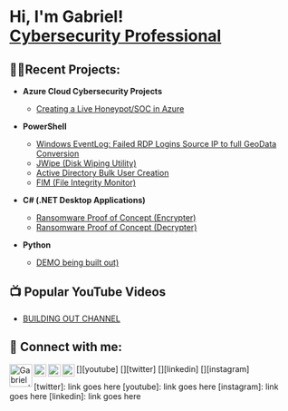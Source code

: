<h1>Hi, I'm Gabriel! <br/> <a href="https://www.linkedin.com/in/gabriel-goz/">Cybersecurity Professional</a></h1>

<h2>👨‍💻Recent Projects:</h2>

- <b>Azure Cloud Cybersecurity Projects</b>
  - [Creating a Live Honeypot/SOC in Azure](https://github.com/njgabe/Azure.Cloud.SOC-Honeypot)

- <b>PowerShell</b>
  - [Windows EventLog: Failed RDP Logins Source IP to full GeoData Conversion](https://github.com/njgabe/FailedRDPinWindows)
  - [JWipe (Disk Wiping Utility)](willlinksoon)
  - [Active Directory Bulk User Creation](willlinksoon)
  - [FIM (File Integrity Monitor)](comingsoon)
- <b>C# (.NET Desktop Applications)</b>
  - [Ransomware Proof of Concept (Encrypter)](comingsoon)
  - [Ransomware Proof of Concept (Decrypter)](comingsoon)

- <b>Python</b>
  - [DEMO being built out)](LinkgGoesHere)

<h2>📺 Popular YouTube Videos</h2>

- [BUILDING OUT CHANNEL](LINKDSDGOESHERE)


<h2> 🤳 Connect with me:</h2>

[<img align="left" alt="GabrielGoz | YouTube" width="40px" src="https://cdn.jsdelivr.net/npm/simple-icons@v3/icons/youtube.svg" />][youtube]
[<img align="left" alt="GabrielGoz | Twitter" width="22px" src="https://cdn.jsdelivr.net/npm/simple-icons@v3/icons/twitter.svg" />][twitter]
[<img align="left" alt="GabrielGoz | LinkedIn" width="22px" src="https://cdn.jsdelivr.net/npm/simple-icons@v3/icons/linkedin.svg" />][linkedin]
[<img align="left" alt="GabrielGoz | Instagram" width="22px" src="https://cdn.jsdelivr.net/npm/simple-icons@v3/icons/instagram.svg" />][instagram]

[twitter]: link goes here
[youtube]: link goes here
[instagram]: link goes here
[linkedin]: link goes here

<!--
**joshmadakor1/joshmadakor1** is a ✨ _special_ ✨ repository because its `README.md` (this file) appears on your GitHub profile.

Here are some ideas to get you started:

- 🔭 I’m currently working on ...
- 🌱 I’m currently learning ...
- 👯 I’m looking to collaborate on ...
- 🤔 I’m looking for help with ...
- 💬 Ask me about ...
- 📫 How to reach me: ...
- 😄 Pronouns: ...
- ⚡ Fun fact: ...
-->
